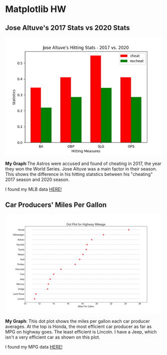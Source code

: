 # Matplotlib HW
## Jose Altuve's 2017 Stats vs 2020 Stats
![Altuve 2017/2020](Figure_1.png)

**My Graph**:The Astros were accused and found of cheating in 2017, the year they won the World Series. Jose Altuve was a main factor in their season. This shows the difference in his hitting statstics between his "cheating" 2017 season and 2020 season.

I found my MLB data [HERE!](https://appac.github.io/mlb-data-api-docs/)

## Car Producers' Miles Per Gallon
![CARMPG](Figure_2.png)

**My Graph**: This dot plot shows the miles per gallon each car producer averages. At the top is Honda, the most efficient car producer as far as MPG on highway goes. The least efficient is Lincoln. I have a Jeep, which isn't a very efficient car as shown on this plot.

I found my MPG data [HERE!](https://raw.githubusercontent.com/selva86/datasets/master/mpg_ggplot2.csv)
